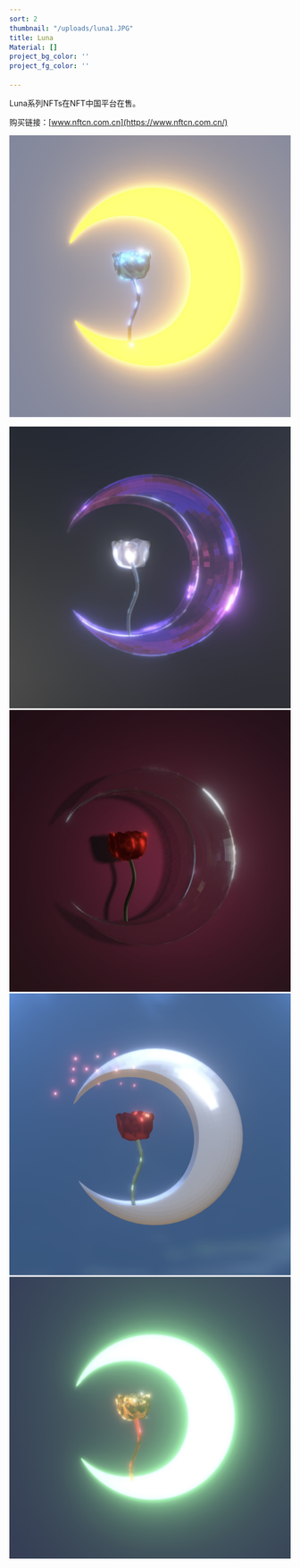 ```yaml
---
sort: 2
thumbnail: "/uploads/luna1.JPG"
title: Luna
Material: []
project_bg_color: ''
project_fg_color: ''

---
```

Luna系列NFTs在NFT中国平台在售。

购买链接：[www.nftcn.com.cn](https://www.nftcn.com.cn/)

![](/uploads/luna1.JPG)

![](/uploads/img_1183.jpg)![](/uploads/img_1187.jpg)![](/uploads/img_1156.jpg)![](/uploads/img_1170.jpg)